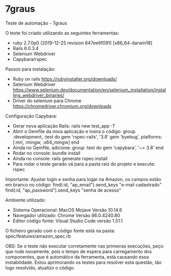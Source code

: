 # 7graus
Teste de automação - 7graus

O teste foi criado utilizando as seguintes ferramentas:
- ruby 2.7.0p0 (2019-12-25 revision 647ee6f091) [x86_64-darwin18]
- Rails 6.0.3.4
- Selenium Webdriver
- Capybara/rspec

Passos para instalação:
- Ruby on rails https://rubyinstaller.org/downloads/
- Selenium Webdriver https://www.selenium.dev/documentation/en/selenium_installation/installing_webdriver_binaries/
- Driver do selenium para Chrome https://chromedriver.chromium.org/downloads

Configuração Capybara:
- Gerar nova aplicação Rails: rails new test_app -T
- Abrir o Gemfile da nova aplicação e insira o código:
group :development, :test do
  gem 'rspec-rails', '3.8'
  gem 'byebug', platforms: [:mri, :mingw, :x64_mingw]
end
- Ainda no Gemfile, adicione:
group :test do
  gem 'capybara', '~> 3.8'
end
- Rodar no console: bundle install
- Ainda no console: rails generate rspec:install
- Para rodar o teste gerado vá para a pasta raiz do projeto e execute: rspec

Importante: Ajustar login e senha para logar na Amazon, os campos estão em branco no código:
find(:id, "ap_email").send_keys "e-mail cadastrado"
find(:id, "ap_password").send_keys "senha de acesso"

Ambiente utilizado:
- Sistema Operacional: MacOS Mojave Versão 10.14.6
- Navegador utilizado: Chrome Versão 86.0.4240.80
- Editor código fonte: Visual Studio Code versão 1.51.1

O ficheiro gerado com o código fonte está na pasta: spec/features/amazon_spec.rb

OBS: Se o teste não executar corretamente nas primeiras execuções, peço que rode novamente, pois o tempo de espera para carregamento dos componentes, que é automático da ferramenta, está causando essa instabilidade. Estou aprimorando os testes para resolver esta questão, tão logo resolvido, atualizo o código.


